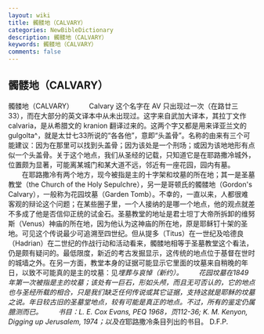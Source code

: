 ```yaml
---
layout: wiki
title: 髑髅地（CALVARY）
categories: NewBibleDictionary
description: 髑髅地（CALVARY）
keywords: 髑髅地（CALVARY）
comments: false
---
```


## 髑髅地（CALVARY）



髑髅地（CALVARY）
　　Calvary 这个名字在 AV 只出现过一次（在路廿三33），而在大部分的英文译本中从未出现过。这字来自武加大译本，其拉丁文作 calvaria，是从希腊文的 kranion 翻译过来的。这两个字又都是用来译亚兰文的 gulgolta^，就是太廿七33所说的“各各他”，意即“头盖骨”。名称的由来有三个可能建议：因为在那里可以找到头盖骨；因为该处是一个刑场；或因为该地地形有点似一个头盖骨。关于这个地点，我们从圣经的记载，只知道它是在耶路撒冷城外，位置颇为显著，可能离某城门和某大道不远，邻近有一座花园，园内有墓。
　　在耶路撒冷有两个地方，现今被指是主的十字架和坟墓的所在地；其一是圣墓教堂（the Church of the Holy
Sepulchre），另一是哥顿氏的髑髅地（Gordon's Calvary），一般称为花园坟墓（Garden Tomb）。不幸的，一直以来，人都很难客观的辩论这个问题；在某些圈子里，一个人接纳的是哪一个地点，他的观点就差不多成了他是否信仰正统的试金石。圣墓教堂的地址是君士坦丁大帝所拆卸的维努斯（Venus）神庙的所在地，因为他认为这神庙的所在地，原是耶稣钉十架的圣地。可见这个传说最少可追溯至四世纪。但从提多（Titus）在一世纪及哈德良（Hadrian）在二世纪的作战行动和活动看来，髑髅地相等于圣墓教堂这个看法，仍是颇有疑问的。最低限度，新近的考古发掘显示，这传统的地点位于基督在世时的城墙之外。在另一方面，教堂本身的证据可能显示它里面的坟墓来自稍晚的年日，以致不可能真的是主的坟墓：见*埋葬与哀悼（新约）。
　　花园坟墓在1849年第一次被指是主的坟墓；该处有一巨石，形如头颅，而且无可否认的，它的地点也与圣经所载的相合，只是我们缺乏任何传说或其它证据，支持这就是耶稣的坟墓之说。年日较古旧的圣墓堂地点，较有可能是真正的地点。不过，所有的鉴定仍属臆测而已。
　　书目：L. E. Cox Evans, PEQ 1968，页112-36; K. M. Kenyon, Digging up Jerusalem, 1974；以及在*耶路撒冷条目列出的书目。
D.F.P.



